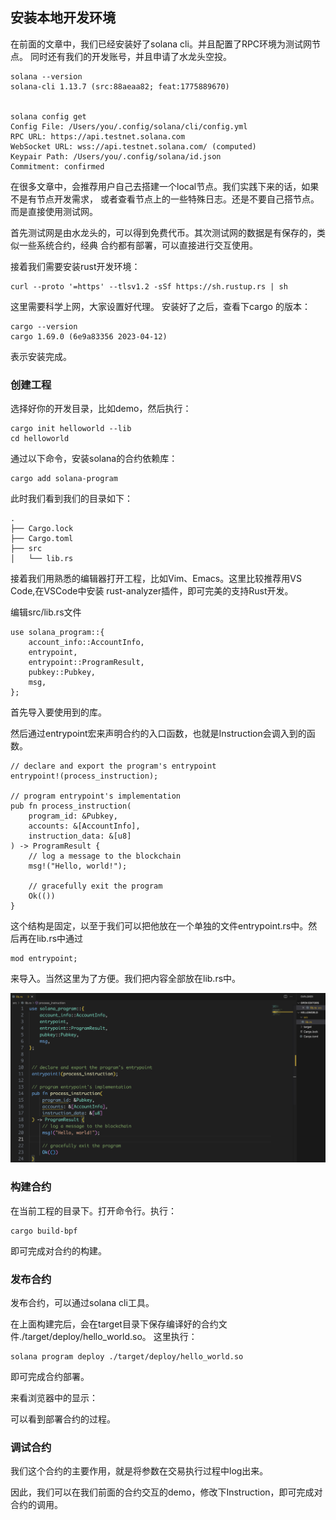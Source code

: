 
## 安装本地开发环境
在前面的文章中，我们已经安装好了solana cli。并且配置了RPC环境为测试网节点。
同时还有我们的开发账号，并且申请了水龙头空投。

    solana --version
    solana-cli 1.13.7 (src:88aeaa82; feat:1775889670)


    solana config get
    Config File: /Users/you/.config/solana/cli/config.yml
    RPC URL: https://api.testnet.solana.com 
    WebSocket URL: wss://api.testnet.solana.com/ (computed)
    Keypair Path: /Users/you/.config/solana/id.json 
    Commitment: confirmed 

在很多文章中，会推荐用户自己去搭建一个local节点。我们实践下来的话，如果不是有节点开发需求，
或者查看节点上的一些特殊日志。还是不要自己搭节点。而是直接使用测试网。

首先测试网是由水龙头的，可以得到免费代币。其次测试网的数据是有保存的，类似一些系统合约，经典
合约都有部署，可以直接进行交互使用。

接着我们需要安装rust开发环境：

    curl --proto '=https' --tlsv1.2 -sSf https://sh.rustup.rs | sh

这里需要科学上网，大家设置好代理。
安装好了之后，查看下cargo 的版本：

    cargo --version
    cargo 1.69.0 (6e9a83356 2023-04-12)

表示安装完成。

### 创建工程

选择好你的开发目录，比如demo，然后执行：

    cargo init helloworld --lib
    cd helloworld

通过以下命令，安装solana的合约依赖库：

    cargo add solana-program

此时我们看到我们的目录如下：

    .
    ├── Cargo.lock
    ├── Cargo.toml
    ├── src
    │   └── lib.rs

接着我们用熟悉的编辑器打开工程，比如Vim、Emacs。这里比较推荐用VS Code,在VSCode中安装
rust-analyzer插件，即可完美的支持Rust开发。

编辑src/lib.rs文件

    use solana_program::{
        account_info::AccountInfo,
        entrypoint,
        entrypoint::ProgramResult,
        pubkey::Pubkey,
        msg,
    };

首先导入要使用到的库。

然后通过entrypoint宏来声明合约的入口函数，也就是Instruction会调入到的函数。

    // declare and export the program's entrypoint
    entrypoint!(process_instruction);

    // program entrypoint's implementation
    pub fn process_instruction(
        program_id: &Pubkey,
        accounts: &[AccountInfo],
        instruction_data: &[u8]
    ) -> ProgramResult {
        // log a message to the blockchain
        msg!("Hello, world!");

        // gracefully exit the program
        Ok(())
    }

这个结构是固定，以至于我们可以把他放在一个单独的文件entrypoint.rs中。然后再在lib.rs中通过

    mod entrypoint;

来导入。当然这里为了方便。我们把内容全部放在lib.rs中。

![](./assets/images/vs.png)

### 构建合约

在当前工程的目录下。打开命令行。执行：

    cargo build-bpf

即可完成对合约的构建。

### 发布合约

发布合约，可以通过solana cli工具。

在上面构建完后，会在target目录下保存编译好的合约文件./target/deploy/hello_world.so。
这里执行：

    solana program deploy ./target/deploy/hello_world.so

即可完成合约部署。

来看浏览器中的显示：



可以看到部署合约的过程。

### 调试合约

我们这个合约的主要作用，就是将参数在交易执行过程中log出来。

因此，我们可以在我们前面的合约交互的demo，修改下Instruction，即可完成对合约的调用。

